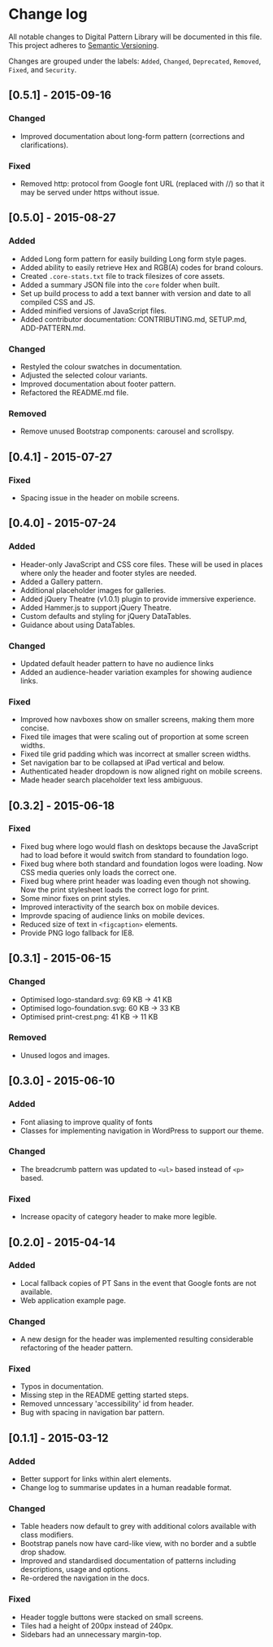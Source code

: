 # Change log

All notable changes to Digital Pattern Library will be documented in this file.
This project adheres to [Semantic Versioning](http://semver.org/).

Changes are grouped under the labels: `Added`, `Changed`, `Deprecated`, 
`Removed`, `Fixed`, and `Security`.


## [0.5.1] - 2015-09-16

### Changed
- Improved documentation about long-form pattern (corrections and 
  clarifications).

### Fixed
- Removed http: protocol from Google font URL (replaced with //) so
  that it may be served under https without issue.


## [0.5.0] - 2015-08-27

### Added
- Added Long form pattern for easily building Long form style pages.
- Added ability to easily retrieve Hex and RGB(A) codes for brand colours.
- Created `.core-stats.txt` file to track filesizes of core assets.
- Added a summary JSON file into the `core` folder when built.
- Set up build process to add a text banner with version and date to all 
  compiled CSS and JS.
- Added minified versions of JavaScript files.
- Added contributor documentation: CONTRIBUTING.md, SETUP.md, ADD-PATTERN.md.

### Changed
- Restyled the colour swatches in documentation.
- Adjusted the selected colour variants.
- Improved documentation about footer pattern.
- Refactored the README.md file.


### Removed
- Remove unused Bootstrap components: carousel and scrollspy.


## [0.4.1] - 2015-07-27

### Fixed
- Spacing issue in the header on mobile screens.


## [0.4.0] - 2015-07-24

### Added
- Header-only JavaScript and CSS core files. 
  These will be used in places where only the header and footer styles are 
  needed.
- Added a Gallery pattern.
- Additional placeholder images for galleries.
- Added jQuery Theatre (v1.0.1) plugin to provide immersive experience.
- Added Hammer.js to support jQuery Theatre.
- Custom defaults and styling for jQuery DataTables.
- Guidance about using DataTables.

### Changed
- Updated default header pattern to have no audience links
- Added an audience-header variation examples for showing audience links.

### Fixed
- Improved how navboxes show on smaller screens, making them more concise.
- Fixed tile images that were scaling out of proportion at some screen widths.
- Fixed tile grid padding which was incorrect at smaller screen widths.
- Set navigation bar to be collapsed at iPad vertical and below.
- Authenticated header dropdown is now aligned right on mobile screens.
- Made header search placeholder text less ambiguous.


## [0.3.2] - 2015-06-18

### Fixed
- Fixed bug where logo would flash on desktops because the
  JavaScript had to load before it would switch from standard to foundation 
  logo.
- Fixed bug where both standard and foundation logos were loading. Now CSS 
  media queries only loads the correct one.
- Fixed bug where print header was loading even though not showing. Now the 
  print stylesheet loads the correct logo for print.
- Some minor fixes on print styles. 
- Improved interactivity of the search box on mobile devices.
- Improvde spacing of audience links on mobile devices.
- Reduced size of text in `<figcaption>` elements.
- Provide PNG logo fallback for IE8.


## [0.3.1] - 2015-06-15

### Changed
- Optimised logo-standard.svg:      69 KB -> 41 KB
- Optimised logo-foundation.svg:    60 KB -> 33 KB
- Optimised print-crest.png:        41 KB -> 11 KB

### Removed 
- Unused logos and images.


## [0.3.0] - 2015-06-10

### Added
- Font aliasing to improve quality of fonts
- Classes for implementing navigation in WordPress to support our theme.

### Changed
- The breadcrumb pattern was updated to `<ul>` based instead of `<p>` based.

### Fixed
- Increase opacity of category header to make more legible.


## [0.2.0] - 2015-04-14

### Added
- Local fallback copies of PT Sans in the event that Google fonts are not 
  available.
- Web application example page.

### Changed
- A new design for the header was implemented resulting considerable 
  refactoring of the header pattern.

### Fixed
- Typos in documentation.
- Missing step in the README getting started steps.
- Removed unncessary 'accessibility' id from header.
- Bug with spacing in navigation bar pattern.


## [0.1.1] - 2015-03-12

### Added
- Better support for links within alert elements.
- Change log to summarise updates in a human readable format.

### Changed
- Table headers now default to grey with additional colors available with 
  class modifiers.
- Bootstrap panels now have card-like view, with no border and a subtle drop
  shadow.
- Improved and standardised documentation of patterns including descriptions, 
  usage and options.
- Re-ordered the navigation in the docs.

### Fixed
- Header toggle buttons were stacked on small screens.
- Tiles had a height of 200px instead of 240px.
- Sidebars had an unnecessary margin-top.

